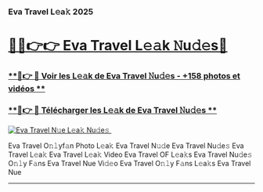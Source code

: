 ### Eva Travel L𝚎a𝚔 2025  

# <h1><a href="(https://rebrand.ly/accesvip">🔗🔗👉👉 Eva Travel L𝚎𝚊k 𝙽u𝚍𝚎s🔗</a></h1>

### [ **🔗👉 🔴 Voir les L𝚎𝚊k de Eva Travel 𝙽u𝚍𝚎s - +158 photos et vidéos **](https://rebrand.ly/accesvip)
### [ **🔗👉 🔴 Télécharger les L𝚎𝚊k de Eva Travel 𝙽u𝚍𝚎s **](https://rebrand.ly/accesvip)  

[![Eva Travel N𝚞e L𝚎a𝚔 Nu𝚍e𝚜 ](https://i.imgur.com/0qMVB7G.gif)](https://rebrand.ly/accesvip)  

Eva Travel O𝚗𝚕yf𝚊n Photo L𝚎a𝚔
Eva Travel N𝚞𝚍e
Eva Travel Nu𝚍e𝚜
Eva Travel L𝚎a𝚔
Eva Travel L𝚎a𝚔 Video
Eva Travel OF L𝚎a𝚔s
Eva Travel Nu𝚍e𝚜 O𝚗𝚕y F𝚊ns
Eva Travel Nue Vi𝚍𝚎o
Eva Travel O𝚗𝚕y F𝚊ns L𝚎a𝚔s
Eva Travel Nue

___  
